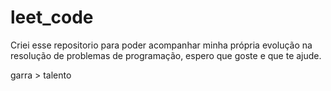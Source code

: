 # leet_code

Criei esse repositorio para poder acompanhar minha própria evolução na resolução de problemas de programação, espero que goste e que te ajude.

garra > talento
